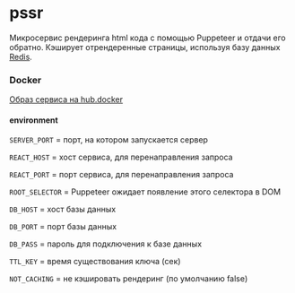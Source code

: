 # pssr

Микросервис рендеринга html кода с помощью Puppeteer и отдачи его обратно. Кэширует отрендеренные страницы, используя базу данных [Redis](https://redis.io).

### Docker

[Образ сервиса на hub.docker](https://hub.docker.com/r/geos74/pssr)

 #### environment

 `SERVER_PORT` = порт, на котором запускается сервер

 `REACT_HOST` = хост сервиса, для перенаправления запроса
 
 `REACT_PORT` = порт сервиса, для перенаправления запроса

 `ROOT_SELECTOR` = Puppeteer ожидает появление этого селектора в DOM

 `DB_HOST` = хост базы данных

 `DB_PORT` = порт базы данных

 `DB_PASS` = пароль для подключения к базе данных

 `TTL_KEY` = время существования ключа (сек)

 `NOT_CACHING` = не кэшировать рендеринг (по умолчанию false)
